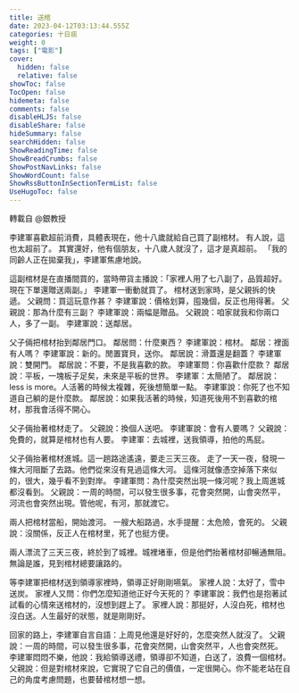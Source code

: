 ```yaml
---
title: 送棺
date: 2023-04-12T03:13:44.555Z
categories: 十日痰
weight: 0
tags: ["電影"]
cover:
  hidden: false
  relative: false
showToc: false
TocOpen: false
hidemeta: false
comments: false
disableHLJS: false
disableShare: false
hideSummary: false
searchHidden: false
ShowReadingTime: false
ShowBreadCrumbs: false
ShowPostNavLinks: false
ShowWordCount: false
ShowRssButtonInSectionTermList: false
UseHugoToc: false
---
```


轉載自 @銀教授

李建軍喜歡超前消費，具體表現在，他十八歲就給自己買了副棺材。
有人說，這也太超前了。
其實還好，他有個朋友，十八歲人就沒了，這才是真超前。
「我的同齡人正在拋棄我」，李建軍焦慮地說。

這副棺材是在直播間買的，當時帶貨主播說：「家裡人用了七八副了，品質超好。現在下單還贈送兩副。」
李建軍一衝動就買了。
棺材送到家時，是父親拆的快遞。
父親問：買這玩意作甚？
李建軍說：價格划算，囤幾個，反正也用得著。
父親說：那為什麼有三副？
李建軍說：兩幅是贈品。
父親說：咱家就我和你兩口人，多了一副。
李建軍說：送鄰居。

父子倆把棺材抬到鄰居門口。
鄰居問：什麼東西？
李建軍說：棺材。
鄰居：裡面有人嗎？
李建軍說：新的。閒置寶貝，送你。
鄰居說：滑蓋還是翻蓋？
李建軍說：雙開門。
鄰居說：不要，不是我喜歡的款。
李建軍問：你喜歡什麼款？
鄰居說：平板，一塊板子足矣，未來是平板的世界。
李建軍：太簡陋了。
鄰居說：less is more。人活著的時候太複雜，死後想簡單一點。
李建軍說：你死了也不知道自己躺的是什麼款。
鄰居說：如果我活著的時候，知道死後用不到喜歡的棺材，那我會活得不開心。

父子倆抬著棺材走了。
父親說：換個人送吧。
李建軍說：會有人要嗎？
父親說：免費的，就算是棺材也有人要。
李建軍：去城裡，送我領導，拍他的馬屁。

父子倆抬著棺材進城。這一趟路途遙遠，要走三天三夜。
走了一天一夜，發現一條大河阻斷了去路。他們從來沒有見過這條大河。
這條河就像憑空掉落下來似的，很大，幾乎看不到對岸。
李建軍問：為什麼突然出現一條河呢？我上周進城都沒看到。
父親說：一周的時間，可以發生很多事，花會突然開，山會突然平，河流也會突然出現。管他呢，有河，那就渡它。

兩人把棺材當船，開始渡河。
一艘大船路過，水手提醒：太危險，會死的。
父親說：沒關係，反正人在棺材里，死了也挺方便。

兩人漂流了三天三夜，終於到了城裡。城裡堵車，但是他們抬著棺材卻暢通無阻。
無論是誰，見到棺材總要讓路的。

等李建軍把棺材送到領導家裡時，領導正好剛剛嚥氣。
家裡人說：太好了，雪中送炭。
家裡人又問：你們怎麼知道他正好今天死的？
李建軍說：我們也是抱著試試看的心情來送棺材的，沒想到趕上了。
家裡人說：那挺好，人沒白死，棺材也沒白送。人生最好的狀態，就是剛剛好。

回家的路上，李建軍自言自語：上周見他還是好好的，怎麼突然人就沒了。
父親說：一周的時間，可以發生很多事，花會突然開，山會突然平，人也會突然死。
李建軍悶悶不樂，他說：我給領導送禮，領導卻不知道，白送了，浪費一個棺材。
父親說：但是對棺材來說，它實現了它自己的價值，一定很開心。你不能老站在自己的角度考慮問題，也要替棺材想一想。
